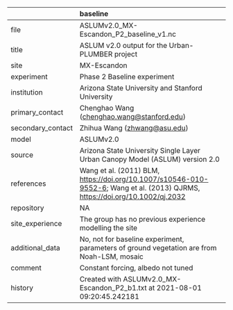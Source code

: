 |                   | baseline                                                                                                                     |
|:------------------|:-----------------------------------------------------------------------------------------------------------------------------|
| file              | ASLUMv2.0_MX-Escandon_P2_baseline_v1.nc                                                                                      |
| title             | ASLUM v2.0 output for the Urban-PLUMBER project                                                                              |
| site              | MX-Escandon                                                                                                                  |
| experiment        | Phase 2 Baseline experiment                                                                                                  |
| institution       | Arizona State University and Stanford University                                                                             |
| primary_contact   | Chenghao Wang (chenghao.wang@stanford.edu)                                                                                   |
| secondary_contact | Zhihua Wang (zhwang@asu.edu)                                                                                                 |
| model             | ASLUMv2.0                                                                                                                    |
| source            | Arizona State University Single Layer Urban Canopy Model (ASLUM) version 2.0                                                 |
| references        | Wang et al. (2011) BLM, https://doi.org/10.1007/s10546-010-9552-6; Wang et al. (2013) QJRMS, https://doi.org/10.1002/qj.2032 |
| repository        | NA                                                                                                                           |
| site_experience   | The group has no previous experience modelling the site                                                                      |
| additional_data   | No, not for baseline experiment, parameters of ground vegetation are from Noah-LSM, mosaic                                   |
| comment           | Constant forcing, albedo not tuned                                                                                           |
| history           | Created with ASLUMv2.0_MX-Escandon_P2_b1.txt at 2021-08-01 09:20:45.242181                                                   |
